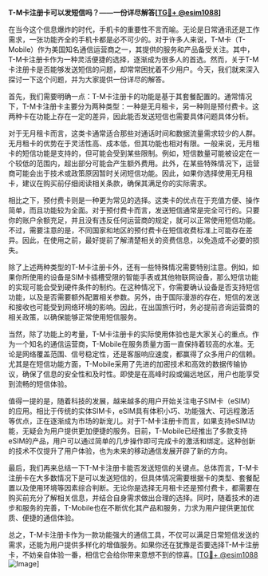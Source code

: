 **T-M卡注册卡可以发短信吗？——一份详尽解答[[TG💪+ @esim1088](https://t.me/s/esim1088)]**

在当今这个信息爆炸的时代，手机卡的重要性不言而喻。无论是日常通讯还是工作需求，一张功能齐全的手机卡都是必不可少的。对于许多人来说，T-M卡（T-Mobile）作为美国知名通信运营商之一，其提供的服务和产品备受关注。其中，T-M卡注册卡作为一种灵活便捷的选择，逐渐成为很多人的首选。然而，关于T-M卡注册卡是否能够发送短信的问题，却常常困扰着不少用户。今天，我们就来深入探讨一下这个问题，并为大家提供一份详尽的解答。

首先，我们需要明确一点：T-M卡注册卡的功能是基于其套餐配置的。通常情况下，T-M卡注册卡主要分为两种类型：一种是无月租卡，另一种则是预付费卡。这两种卡在功能上存在一定的差异，因此能否发送短信也需要具体问题具体分析。

对于无月租卡而言，这类卡通常适合那些对通话时间和数据流量需求较少的人群。无月租卡的优势在于灵活性高、成本低，但其功能也相对有限。一般来说，无月租卡的短信功能是支持的，但可能会受到某些限制。例如，短信数量可能被设定在一个较低的范围内，超出部分可能会产生额外费用。此外，在某些特殊情况下，运营商可能会出于技术或政策原因暂时关闭短信功能。因此，如果你选择使用无月租卡，建议在购买前仔细阅读相关条款，确保其满足你的实际需求。

相比之下，预付费卡则是一种更为常见的选择。这类卡的优点在于充值方便、操作简单，而且功能较为全面。对于预付费卡而言，发送短信通常是完全可行的。只要你的账户余额充足，并且没有违反任何运营商的规定，就可以正常使用短信功能。不过，需要注意的是，不同国家和地区的预付费卡在短信收费标准上可能存在差异。因此，在使用之前，最好提前了解清楚相关的资费信息，以免造成不必要的损失。

除了上述两种类型的T-M卡注册卡外，还有一些特殊情况需要特别注意。例如，如果你所使用的设备是SIM卡插槽受限的智能手表或其他物联网设备，那么短信功能的实现可能会受到硬件条件的制约。在这种情况下，你需要确认设备是否支持短信功能，以及是否需要额外配置相关参数。另外，由于国际漫游的存在，短信的发送和接收也可能受到网络环境的影响。因此，在出国旅行时，务必提前咨询运营商的相关政策，以确保能够正常使用短信服务。

当然，除了功能上的考量，T-M卡注册卡的实际使用体验也是大家关心的重点。作为一个知名的通信运营商，T-Mobile在服务质量方面一直保持着较高的水准。无论是网络覆盖范围、信号稳定性，还是客服响应速度，都赢得了众多用户的信赖。尤其是在短信功能方面，T-Mobile采用了先进的加密技术和高效的数据传输协议，确保了信息的安全性和及时性。即使是在高峰时段或偏远地区，用户也能享受到流畅的短信体验。

值得一提的是，随着科技的发展，越来越多的用户开始关注电子SIM卡（eSIM）的应用。相比于传统的实体SIM卡，eSIM具有体积小巧、功能强大、可远程激活等优点，正在逐渐成为市场的新宠儿。对于T-M卡注册卡而言，如果支持eSIM功能，无疑会为用户提供更加便捷的服务。目前，T-Mobile已经推出了多款支持eSIM的产品，用户可以通过简单的几步操作即可完成卡的激活和绑定。这种创新的技术不仅提升了用户体验，也为未来的移动通信发展开辟了新的方向。

最后，我们再来总结一下T-M卡注册卡能否发送短信的关键点。总体而言，T-M卡注册卡在大多数情况下是可以发送短信的，但具体情况需要根据卡的类型、套餐配置以及使用环境等因素综合判断。无论你是选择无月租卡还是预付费卡，都需要在购买前充分了解相关信息，并结合自身需求做出合理的选择。同时，随着技术的进步和服务的完善，T-Mobile也在不断优化其产品和服务，力求为用户提供更加优质、便捷的通信体验。

总之，T-M卡注册卡作为一款功能强大的通信工具，不仅可以满足日常短信发送的需求，还能为用户提供多样化的增值服务。如果你还在犹豫是否要选择T-M卡注册卡，不妨亲自体验一番，相信它会给你带来意想不到的惊喜。[[TG💪+ @esim1088](https://t.me/s/esim1088) ![Image](https://i.postimg.cc/4NQfJmqS/Snipaste-2025-05-13-00-14-12.png)]